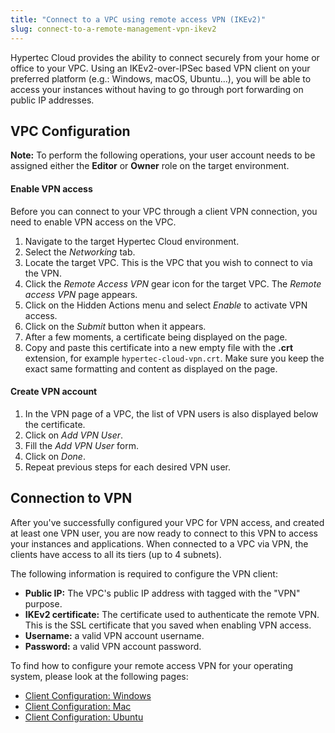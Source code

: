 ```yaml
---
title: "Connect to a VPC using remote access VPN (IKEv2)"
slug: connect-to-a-remote-management-vpn-ikev2
---
```


Hypertec Cloud provides the ability to connect securely from your home or office to your VPC. Using an IKEv2-over-IPSec based VPN client on your preferred platform (e.g.: Windows, macOS, Ubuntu...), you will be able to access your instances without having to go through port forwarding on public IP addresses.

## VPC Configuration
**Note:** To perform the following operations, your user account needs to be assigned either the **Editor** or **Owner** role on the target environment.

#### Enable VPN access
Before you can connect to your VPC through a client VPN connection, you need to enable VPN access on the VPC.

1. Navigate to the target Hypertec Cloud environment.
1. Select the *Networking* tab.
1. Locate the target VPC.  This is the VPC that you wish to connect to via the VPN.
1. Click the *Remote Access VPN* gear icon for the target VPC.  The *Remote access VPN* page appears.
1. Click on the Hidden Actions menu and select *Enable* to activate VPN access.
1. Click on the *Submit* button when it appears.
1. After a few moments, a certificate being displayed on the page.
1. Copy and paste this certificate into a new empty file with the **.crt** extension, for example `hypertec-cloud-vpn.crt`. Make sure you keep the exact same formatting and content as displayed on the page.

#### Create VPN account
1. In the VPN page of a VPC, the list of VPN users is also displayed below the certificate.
1. Click on *Add VPN User*.
1. Fill the *Add VPN User* form.
1. Click on *Done*.
1. Repeat previous steps for each desired VPN user.


## Connection to VPN
After you've successfully configured your VPC for VPN access, and created at least one VPN user, you are now ready to connect to this VPN to access your instances and applications. When connected to a VPC via VPN, the clients have access to all its tiers (up to 4 subnets).

The following information is required to configure the VPN client:

   - **Public IP:** The VPC's public IP address with tagged with the "VPN" purpose.
   - **IKEv2 certificate:** The certificate used to authenticate the remote VPN.  This is the SSL certificate that you saved when enabling VPN access.
   - **Username:** a valid VPN account username.
   - **Password:** a valid VPN account password.

To find how to configure your remote access VPN for your operating system, please look at the following pages:

* [Client Configuration: Windows](cca-client-config-windows.md)
* [Client Configuration: Mac](cca-client-config-mac.md)
* [Client Configuration: Ubuntu](cca-client-config-ubuntu.md)
